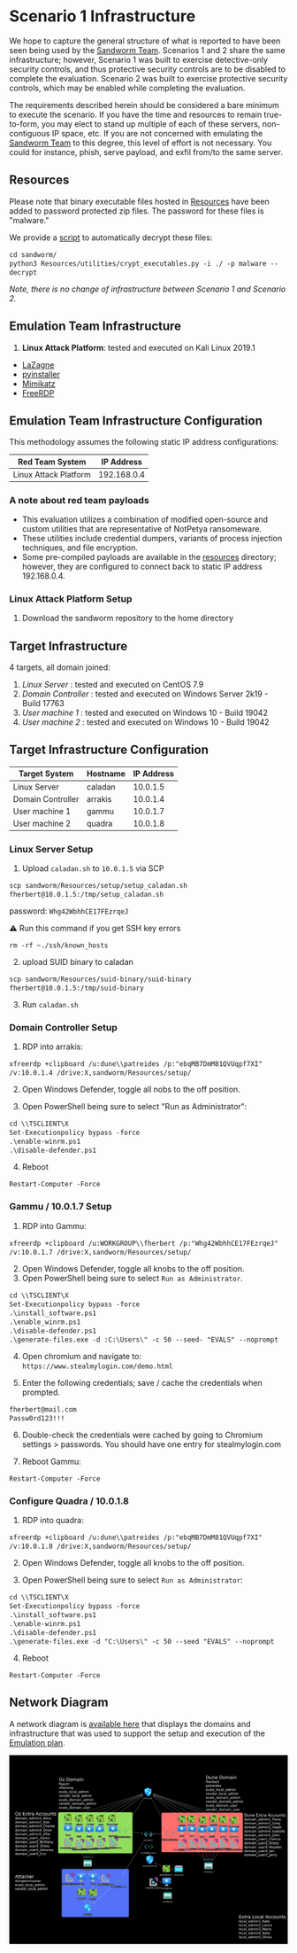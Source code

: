 # Scenario 1 Infrastructure

We hope to capture the general structure of what is reported to have been seen being used by the [Sandworm Team](https://attack.mitre.org/groups/G0034/). Scenarios 1 and 2 share the same infrastructure; however, Scenario 1 was built to exercise detective-only security controls, and thus protective security controls are to be disabled to complete the evaluation. Scenario 2 was built to exercise protective security controls, which may be enabled while completing the evaluation.

The requirements described herein should be considered a bare minimum to execute the scenario. If you have the time and resources to remain true-to-form, you may elect to stand up multiple of each of these servers, non-contiguous IP space, etc. If you are not concerned with emulating the [Sandworm Team](https://attack.mitre.org/groups/G0034/) to this degree, this level of effort is not necessary. You could for instance, phish, serve payload, and exfil from/to the same server.

## Resources

Please note that binary executable files hosted in [Resources](/Resources/) have been added to password protected zip files. The password for these files is "malware."

We provide a [script](/Resources/Utilities/crypt_executables.py) to automatically decrypt these files:

```
cd sandworm/
python3 Resources/utilities/crypt_executables.py -i ./ -p malware --decrypt
```

*Note, there is no change of infrastructure between Scenario 1 and Scenario 2.*

## Emulation Team Infrastructure

1. **Linux Attack Platform**: tested and executed on Kali Linux 2019.1

- [LaZagne](https://github.com/AlessandroZ/LaZagne)
- [pyinstaller](https://github.com/pyinstaller/pyinstaller)
- [Mimikatz](https://github.com/gentilkiwi/mimikatz/wiki)
- [FreeRDP](https://github.com/FreeRDP/FreeRDP)

## Emulation Team Infrastructure Configuration

This methodology assumes the following static IP address configurations:

| Red Team System | IP Address |
| ------ | ------ |
| Linux Attack Platform | 192.168.0.4 |

### A note about red team payloads

- This evaluation utilizes a combination of modified open-source and custom utilities that are representative of NotPetya ransomeware.
- These utilities include credential dumpers, variants of process injection techniques, and file encryption.
- Some pre-compiled payloads are available in the [resources](/Resources) directory; however, they are configured to connect back to static IP address 192.168.0.4.

### Linux Attack Platform Setup

1. Download the sandworm repository to the home directory

## Target Infrastructure

4 targets, all domain joined:

1. *Linux Server* : tested and executed on CentOS 7.9
2. *Domain Controller* : tested and executed on Windows Server 2k19 - Build 17763
3. *User machine 1* : tested and executed on Windows 10 - Build 19042
4. *User machine 2* : tested and executed on Windows 10 - Build 19042

## Target Infrastructure Configuration

| Target System | Hostname | IP Address |
| ------ | ------ | ------|
|Linux Server | caladan | 10.0.1.5
| Domain Controller | arrakis | 10.0.1.4 |
| User machine 1 | gammu | 10.0.1.7 |
| User machine 2 | quadra | 10.0.1.8 |

### Linux Server Setup

1. Upload `caladan.sh` to `10.0.1.5` via SCP

```
scp sandworm/Resources/setup/setup_caladan.sh fherbert@10.0.1.5:/tmp/setup_caladan.sh
```

password: `Whg42WbhhCE17FEzrqeJ`

⚠️  Run this command if you get SSH key errors

```
rm -rf ~./ssh/known_hosts
```

2. upload SUID binary to caladan

```
scp sandworm/Resources/suid-binary/suid-binary fherbert@10.0.1.5:/tmp/suid-binary
```

3. Run `caladan.sh`

### Domain Controller Setup

1. RDP into arrakis:

```
xfreerdp +clipboard /u:dune\\patreides /p:"ebqMB7DmM81QVUqpf7XI" /v:10.0.1.4 /drive:X,sandworm/Resources/setup/
```

2. Open Windows Defender, toggle all nobs to the off position.

3. Open PowerShell being sure to select "Run as Administrator":

```
cd \\TSCLIENT\X
Set-Executionpolicy bypass -force
.\enable-winrm.ps1
.\disable-defender.ps1
```

4. Reboot

```
Restart-Computer -Force
```

### Gammu / 10.0.1.7 Setup

1. RDP into Gammu:

```
xfreerdp +clipboard /u:WORKGROUP\\fherbert /p:"Whg42WbhhCE17FEzrqeJ" /v:10.0.1.7 /drive:X,sandworm/Resources/setup/
```

2. Open Windows Defender, toggle all knobs to the off position.
3. Open PowerShell being sure to select `Run as Administrator`.

```
cd \\TSCLIENT\X
Set-Executionpolicy bypass -force
.\install_software.ps1
.\enable_winrm.ps1
.\disable-defender.ps1
.\generate-files.exe -d :C:\Users\" -c 50 --seed- "EVALS" --noprompt
```

4. Open chromium and navigate to:
`https://www.stealmylogin.com/demo.html`

5. Enter the following credentials; save / cache the credentials when prompted.

```
fherbert@mail.com
Passw0rd123!!!
```

6. Double-check the credentials were cached by going to Chromium settings > passwords. You should have one entry for stealmylogin.com

7. Reboot Gammu:

```
Restart-Computer -Force
```

### Configure Quadra / 10.0.1.8

1. RDP into quadra:

```
xfreerdp +clipboard /u:dune\\patreides /p:"ebqMB7DmM81QVUqpf7XI" /v:10.0.1.8 /drive:X,sandworm/Resources/setup/
```

2. Open Windows Defender, toggle all knobs to the off position.

3. Open PowerShell being sure to select `Run as Administrator`:

```
cd \\TSCLIENT\X
Set-Executionpolicy bypass -force
.\install_software.ps1
.\enable-winrm.ps1
.\disable-defender.ps1
.\generate-files.exe -d "C:\Users\" -c 50 --seed "EVALS" --noprompt
```

4. Reboot

```
Restart-Computer -Force
```

## Network Diagram

A network diagram is [available here](../../Resources/images/InfrastructureDiagram.png) that displays the domains and infrastructure that was used to support the setup and execution of the [Emulation plan](../Scenario_1/).

![Infrastructure Image](../../Resources/images/InfrastructureDiagram.png)
